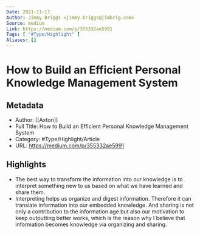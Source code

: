 ```yaml
---
Date: 2021-11-17
Author: Jimmy Briggs <jimmy.briggs@jimbrig.com>
Source: medium
Link: https://medium.com/p/355332ae5991
Tags: [ "#Type/Highlight" ]
Aliases: []
---
```

# How to Build an Efficient Personal Knowledge Management System

## Metadata
- Author: [[Axton]]
- Full Title: How to Build an Efficient Personal Knowledge Management System
- Category: #Type/Highlight/Article
- URL: https://medium.com/p/355332ae5991

## Highlights
- The best way to transform the information into our knowledge is to interpret something new to us based on what we have learned and share them.
- Interpreting helps us organize and digest information. Therefore it can translate information into our embedded knowledge. And sharing is not only a contribution to the information age but also our motivation to keep outputting better works, which is the reason why I believe that information becomes knowledge via organizing and sharing.
